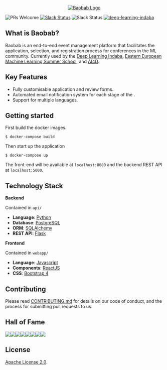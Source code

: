 <p align="center"><a href="https://www.deeplearningindaba.com" target="_blank" rel="noopener noreferrer"><img src="https://github.com/deep-learning-indaba/Baobab/raw/develop/baobab_logo_small.png" alt="Baobab Logo"></a></p>

![PRs Welcome](https://img.shields.io/badge/PRs-welcome-brightgreen.svg)
[![Slack Status](https://img.shields.io/badge/slack-join_chat-white.svg?logo=slack&style=social)](https://join.slack.com/t/baobab-space/shared_invite/enQtOTc1MzUzNjAyODY0LTM2YmJiOTRiNWEyZWRjMjY5ZmNlYTNjY2Y3ODA4MjZjNDljZTFkZWU3YjU5OTk1MTI5MDQwYzI4YzQ0YjFiYzQ)
![Slack Status](https://img.shields.io/twitter/follow/DeepIndaba?label=Follow&style=social)
[![deep-learning-indaba](https://circleci.com/gh/deep-learning-indaba/Baobab.svg?style=shield)](https://app.circleci.com/pipelines/github/deep-learning-indaba/Baobab?branch=develop)

## What is Baobab?

Baobab is an end-to-end event management platform that facilitates the application, selection, and registration process for conferences in the ML community. Currently used by the [Deep Learning Indaba](https://deeplearningindaba.com/), [Eastern European Machine Learning Summer School](https://www.eeml.eu/), and [AI4D](https://africa.ai4d.ai/).

## Key Features
 - Fully customisable application and review forms.
 - Automated email notification system for each stage of the .
 - Support for multiple languages.

## Getting started

First build the docker images.
```console
$ docker-compose build
```
Then start up the application
```console
$ docker-compose up
```
The front-end will be available at `localhost:8080` and the backend REST API at `localhost:5000`.

## Technology Stack
**Backend**

Contained in `api/`
* **Language**: [Python](https://www.python.org/)
* **Database**: [PostgreSQL](https://www.postgresql.org/)
* **ORM**: [SQLAlchemy](https://www.sqlalchemy.org/)
* **REST API**: [Flask](http://flask.pocoo.org/)

**Frontend**

Contained in `webapp/`
* **Language**: [Javascript](https://developer.mozilla.org/bm/docs/Web/JavaScript)
* **Components**: [ReactJS](https://reactjs.org/)
* **CSS**: [Bootstrap 4](https://getbootstrap.com/)

## Contributing

Please read [CONTRIBUTING.md](CONTRIBUTING.md) for details on our code of conduct, and the process for submitting pull requests to us.

## Hall of Fame
[![](https://sourcerer.io/fame/avishkar58/deep-learning-indaba/Baobab/images/0)](https://sourcerer.io/fame/avishkar58/deep-learning-indaba/Baobab/links/0)[![](https://sourcerer.io/fame/avishkar58/deep-learning-indaba/Baobab/images/1)](https://sourcerer.io/fame/avishkar58/deep-learning-indaba/Baobab/links/1)[![](https://sourcerer.io/fame/avishkar58/deep-learning-indaba/Baobab/images/2)](https://sourcerer.io/fame/avishkar58/deep-learning-indaba/Baobab/links/2)[![](https://sourcerer.io/fame/avishkar58/deep-learning-indaba/Baobab/images/3)](https://sourcerer.io/fame/avishkar58/deep-learning-indaba/Baobab/links/3)[![](https://sourcerer.io/fame/avishkar58/deep-learning-indaba/Baobab/images/4)](https://sourcerer.io/fame/avishkar58/deep-learning-indaba/Baobab/links/4)[![](https://sourcerer.io/fame/avishkar58/deep-learning-indaba/Baobab/images/5)](https://sourcerer.io/fame/avishkar58/deep-learning-indaba/Baobab/links/5)[![](https://sourcerer.io/fame/avishkar58/deep-learning-indaba/Baobab/images/6)](https://sourcerer.io/fame/avishkar58/deep-learning-indaba/Baobab/links/6)[![](https://sourcerer.io/fame/avishkar58/deep-learning-indaba/Baobab/images/7)](https://sourcerer.io/fame/avishkar58/deep-learning-indaba/Baobab/links/7)

## License

[Apache License 2.0](LICENSE).

